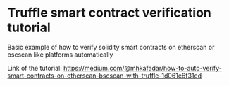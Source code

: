 # Truffle smart contract verification tutorial
Basic example of how to verify solidity smart contracts on etherscan or bscscan like platforms automatically

Link of the tutorial: https://medium.com/@mhkafadar/how-to-auto-verify-smart-contracts-on-etherscan-bscscan-with-truffle-1d061e6f31ed
